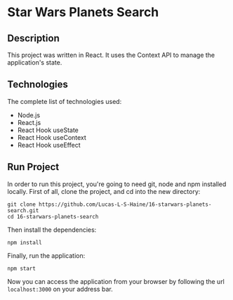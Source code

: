 # Star Wars Planets Search

## Description

This project was written in React. It uses the Context API to manage the
application's state.

## Technologies

The complete list of technologies used:

- Node.js
- React.js
- React Hook useState
- React Hook useContext
- React Hook useEffect

## Run Project

In order to run this project, you're going to need git, node and npm installed
locally.
First of all, clone the project, and cd into the new directory:
```{sh}
git clone https://github.com/Lucas-L-S-Haine/16-starwars-planets-search.git
cd 16-starwars-planets-search
```
Then install the dependencies:
```{sh}
npm install
```
Finally, run the application:
```{sh}
npm start
```
Now you can access the application from your browser by following the url
`localhost:3000` on your address bar.
